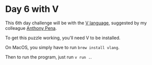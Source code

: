 # Day 6 with V

This 6th day challenge will be with the [V language](https://vlang.io), suggested by my colleague [Anthony Pena](https://github.com/kuroidoruido).

To get this puzzle working, you'll need V to be installed.

On MacOS, you simply have to run `brew install vlang`.

Then to run the program, just run `v run .`.